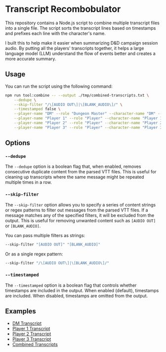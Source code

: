 # Transcript Recombobulator

This repository contains a Node.js script to combine multiple transcript files into a single file. The script sorts the transcript lines based on timestamps and prefixes each line with the character's name.

I built this to help make it easier when summarizing D&D campaign session audio. By putting all the players' transcripts together, it helps a large language model (LLM) understand the flow of events better and creates a more accurate summary.

## Usage

You can run the script using the following command:

```bash
npm run tool:combine -- --output ./tmp/combined-transcripts.txt \
    --dedupe \
    --skip-filter "/\[AUDIO OUT\]|\[BLANK_AUDIO\]/" \
    --timestamped false \
    --player-name "DM" --role "Dungeon Master" --character-name "DM" --character-description "DM for the campaign" --transcript "./tmp/dm-transcript.vtt" \
    --player-name "Player 1" --role "Player" --character-name "Player 1" --character-description "Fighter" --transcript "./tmp/player-1-transcript.vtt" \
    --player-name "Player 2" --role "Player" --character-name "Player 2" --character-description "Ranger" --transcript "./tmp/player-2-transcript.vtt" \
    --player-name "Player 3" --role "Player" --character-name "Player 3" --character-description "Wizard" --transcript "./tmp/player-3-transcript.vtt"
```

## Options

### `--dedupe`

The `--dedupe` option is a boolean flag that, when enabled, removes consecutive duplicate content from the parsed VTT files. This is useful for cleaning up transcripts where the same message might be repeated multiple times in a row.

### `--skip-filter`

The `--skip-filter` option allows you to specify a series of content strings or regex patterns to filter out messages from the parsed VTT files. If a message matches any of the specified filters, it will be excluded from the output. This is useful for removing unwanted content such as `[AUDIO OUT]` or `[BLANK_AUDIO]`.

You can pass multiple filters as strings:

```bash
--skip-filter "[AUDIO OUT]" "[BLANK_AUDIO]"
```

Or as a single regex pattern:

```bash
--skip-filter "/\[AUDIO OUT\]|\[BLANK_AUDIO\]/"
```

### `--timestamped`

The `--timestamped` option is a boolean flag that controls whether timestamps are included in the output. When enabled (default), timestamps are included. When disabled, timestamps are omitted from the output.

## Examples

- [DM Transcript](../tmp/dm-transcript.vtt)
- [Player 1 Transcript](../tmp/player-1-transcript.vtt)
- [Player 2 Transcript](../tmp/player-2-transcript.vtt)
- [Player 3 Transcript](../tmp/player-3-transcript.vtt)
- [Combined Transcripts](../tmp/combined-transcripts.txt)
